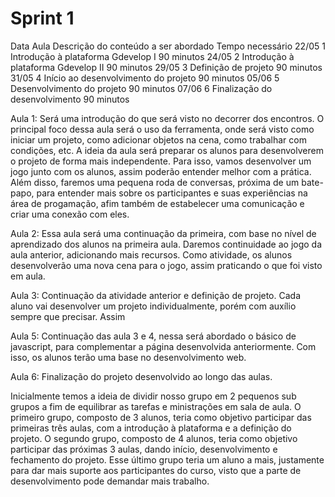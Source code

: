 # Sprint 1


Data	Aula	Descrição do conteúdo a ser abordado	Tempo necessário
22/05	1	Introdução à plataforma Gdevelop I	90 minutos
24/05	2	Introdução à plataforma Gdevelop II	90 minutos
29/05	3	Definição de projeto	90 minutos
31/05	4	Início ao desenvolvimento do projeto	90 minutos
05/06	5	Desenvolvimento do projeto	90 minutos
07/06	6	Finalização do desenvolvimento	90 minutos

Aula 1: Será uma introdução do que será visto no decorrer dos encontros. O principal foco dessa aula será o uso da ferramenta, onde será visto como iniciar um projeto, como adicionar objetos na cena, como trabalhar com condições, etc. A ideia da aula será preparar os alunos para desenvolverem o projeto de forma mais independente. Para isso, vamos desenvolver um jogo junto com os alunos, assim poderão entender melhor com a prática. Além disso, faremos uma pequena roda de conversas, próxima de um bate-papo, para entender mais sobre os participantes e suas experiências na área de progamação, afim também de estabelecer uma comunicação e criar uma conexão com eles.

Aula 2: Essa aula será uma continuação da primeira, com base no nível de aprendizado dos alunos na primeira aula. Daremos continuidade ao jogo da aula anterior, adicionando mais recursos. Como atividade, os alunos desenvolverão uma nova cena para o jogo, assim praticando o que foi visto em aula.

Aula 3: Continuação da atividade anterior e definição de projeto. Cada aluno vai desenvolver um projeto individualmente, porém com auxílio sempre que precisar. Assim

Aula 5: Continuação das aula 3 e 4, nessa será abordado o básico de javascript, para complementar a página desenvolvida anteriormente. Com isso, os alunos terão uma base no desenvolvimento web.

Aula 6: Finalização do projeto desenvolvido ao longo das aulas.

Inicialmente temos a ideia de dividir nosso grupo em 2 pequenos sub grupos a fim de equilibrar as tarefas e ministrações em sala de aula. O primeiro grupo, composto de 3 alunos, teria como objetivo participar das primeiras três aulas, com a introdução à plataforma e a definição do projeto. O segundo grupo, composto de 4 alunos, teria como objetivo participar das próximas 3 aulas, dando início, desenvolvimento e fechamento do projeto. Esse último grupo teria um aluno a mais, justamente para dar mais suporte aos participantes do curso, visto que a parte de desenvolvimento pode demandar mais trabalho.  
